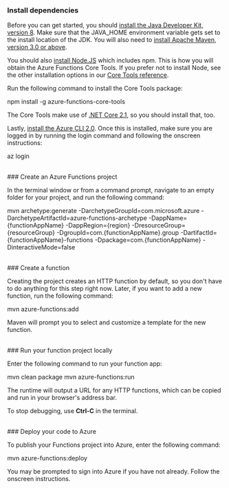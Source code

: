 ### Install dependencies

Before you can get started, you should [install the Java Developer Kit, version 8](https://go.microsoft.com/fwlink/?linkid=2016706). Make sure that the JAVA_HOME environment variable gets set to the install location of the JDK. You will also need to [install Apache Maven, version 3.0 or above](https://go.microsoft.com/fwlink/?linkid=2016384).

You should also [install Node.JS](https://go.microsoft.com/fwlink/?linkid=2016195) which includes npm. This is how you will obtain the Azure Functions Core Tools. If you prefer not to install Node, see the other installation options in our [Core Tools reference](https://go.microsoft.com/fwlink/?linkid=2016192).

Run the following command to install the Core Tools package:

<MarkdownHighlighter>npm install -g azure-functions-core-tools</MarkdownHighlighter>

The Core Tools make use of [.NET Core 2.1](https://go.microsoft.com/fwlink/?linkid=2016373), so you should install that, too.

Lastly, [install the Azure CLI 2.0](https://go.microsoft.com/fwlink/?linkid=2016701). Once this is installed, make sure you are logged in by running the login command and following the onscreen instructions:

<MarkdownHighlighter>az login</MarkdownHighlighter>

<br/>
### Create an Azure Functions project

In the terminal window or from a command prompt, navigate to an empty folder for your project, and run the following command:

<MarkdownHighlighter>mvn archetype:generate -DarchetypeGroupId=com.microsoft.azure -DarchetypeArtifactId=azure-functions-archetype -DappName={functionAppName} -DappRegion={region} -DresourceGroup={resourceGroup} -DgroupId=com.{functionAppName}.group -DartifactId={functionAppName}-functions -Dpackage=com.{functionAppName} -DinteractiveMode=false</MarkdownHighlighter>

<br/>
### Create a function

Creating the project creates an HTTP function by default, so you don't have to do anything for this step right now. Later, if you want to add a new function, run the following command:

<MarkdownHighlighter>mvn azure-functions:add</MarkdownHighlighter>

Maven will prompt you to select and customize a template for the new function.

<br/>
### Run your function project locally

Enter the following command to run your function app:

<MarkdownHighlighter>mvn clean package</MarkdownHighlighter>
<MarkdownHighlighter>mvn azure-functions:run</MarkdownHighlighter>

The runtime will output a URL for any HTTP functions, which can be copied and run in your browser's address bar.

To stop debugging, use **Ctrl-C** in the terminal.

<br/>
### Deploy your code to Azure

To publish your Functions project into Azure, enter the following command:

<MarkdownHighlighter>mvn azure-functions:deploy</MarkdownHighlighter>

You may be prompted to sign into Azure if you have not already. Follow the onscreen instructions.
